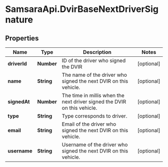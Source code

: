 # SamsaraApi.DvirBaseNextDriverSignature

## Properties
Name | Type | Description | Notes
------------ | ------------- | ------------- | -------------
**driverId** | **Number** | ID of the driver who signed the DVIR | [optional] 
**name** | **String** | The name of the driver who signed the next DVIR on this vehicle. | [optional] 
**signedAt** | **Number** | The time in millis when the next driver signed the DVIR on this vehicle. | [optional] 
**type** | **String** | Type corresponds to driver. | [optional] 
**email** | **String** | Email of the  driver who signed the next DVIR on this vehicle. | [optional] 
**username** | **String** | Username of the  driver who signed the next DVIR on this vehicle. | [optional] 


